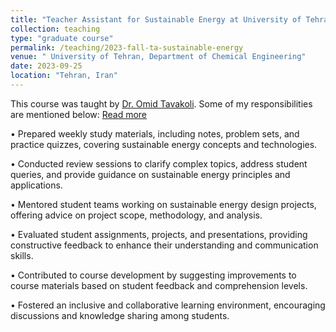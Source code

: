 ```yaml
---
title: "Teacher Assistant for Sustainable Energy at University of Tehran"
collection: teaching
type: "graduate course"
permalink: /teaching/2023-fall-ta-sustainable-energy
venue: " University of Tehran, Department of Chemical Engineering"
date: 2023-09-25
location: "Tehran, Iran"
---
```

This course was taught by <a href="https://scholar.google.com/citations?user=IVZdp4MAAAAJ&hl=en">Dr. Omid Tavakoli</a>. Some of my responsibilities are mentioned below:
<a href="https://shahabdavoudi.github.io/teaching/2023-fall-ta-sustainable-energy" rel="permalink">Read more</a>

•	Prepared weekly study materials, including notes, problem sets, and practice quizzes, covering sustainable energy concepts and technologies.

•	Conducted review sessions to clarify complex topics, address student queries, and provide guidance on sustainable energy principles and applications.

•	Mentored student teams working on sustainable energy design projects, offering advice on project scope, methodology, and analysis.

•	Evaluated student assignments, projects, and presentations, providing constructive feedback to enhance their understanding and communication skills.


•	Contributed to course development by suggesting improvements to course materials based on student feedback and comprehension levels.

•	Fostered an inclusive and collaborative learning environment, encouraging discussions and knowledge sharing among students.





